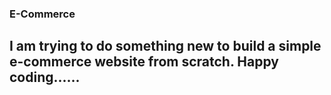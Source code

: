 ### E-Commerce
##  I am trying to do something new to build a simple e-commerce website from scratch. Happy coding......